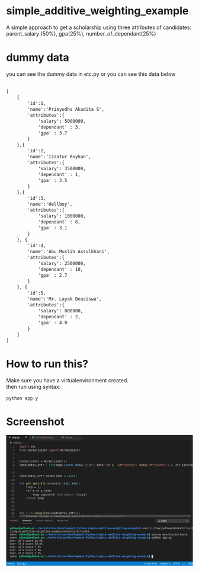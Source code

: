 # simple_additive_weighting_example
A simple approach to get a scholarship using three attributes of candidates: parent_salary (50%), gpa(25%), number_of_dependant(25%)

# dummy data
you can see the dummy data in etc.py
or you can see this data below

<pre><code>
[
    {
        'id':1,
        'name':'Prieyudha Akadita S',
        'attributes':{
            'salary': 5000000,
            'dependant' : 3,
            'gpa' : 3.7
        }
    },{
        'id':2,
        'name':'Izzatur Royhan',
        'attributes':{
            'salary': 3500000,
            'dependant' : 1,
            'gpa' : 3.5
        }
    },{
        'id':3,
        'name':'Hellboy',
        'attributes':{
            'salary': 1000000,
            'dependant' : 8,
            'gpa' : 3.1
        }
    }, {
        'id':4,
        'name':'Abu Muslih Assulkhani',
        'attributes':{
            'salary': 2500000,
            'dependant' : 10,
            'gpa' : 2.7
        }
    }, {
        'id':5,
        'name':'Mr. Layak Beasiswa',
        'attributes':{
            'salary': 800000,
            'dependant' : 2,
            'gpa' : 4.0
        }
    }
]
</code></pre>

# How to run this?
Make sure you have a virtualenvironment created.<br>
then run using syntax:
<pre><code>python app.y
</code></pre>

# Screenshot
![Screenshot](documentation/screenshot.png)



